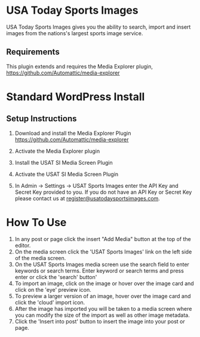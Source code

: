
USA Today Sports Images
=======================

USA Today Sports Images gives you the ability to search, import and insert images from the nations's largest sports image service.

Requirements
------------
This plugin extends and requires the Media Explorer plugin, https://github.com/Automattic/media-explorer


Standard WordPress Install
==========================

Setup Instructions
------------------

1. Download and install the Media Explorer Plugin https://github.com/Automattic/media-explorer

2. Activate the Media Explorer plugin

3. Install the USAT SI Media Screen Plugin 

4. Activate the USAT SI Media Screen Plugin

5. In Admin -> Settings -> USAT Sports Images enter the API Key and Secret Key provided to you.
If you do not have an API Key or Secret Key please contact us at register@usatodaysportsimages.com.


How To Use
==========

1. In any post or page click the insert "Add Media" button at the top of the editor.
2. On the media screen click the 'USAT Sports Images' link on the left side of the media screen.
3. On the USAT Sports Images media screen use the search field to enter keywords or search terms.  Enter keyword or search terms and press enter or click the 'search' button'
4. To import an image, click on the image or hover over the image card and click on the 'eye' preview icon.
5. To preview a larger version of an image, hover over the image card and click the 'cloud' import icon.
6. After the image has imported you will be taken to a media screen where you can modify the size of the import as well as other image metadata.
7. Click the 'Insert into post' button to insert the image into your post or page.
